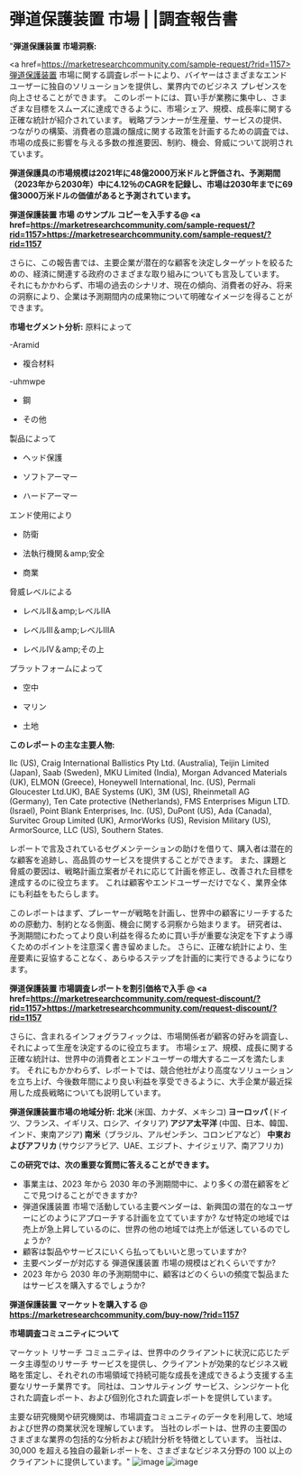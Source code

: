 #  弾道保護装置 市場 | |調査報告書
"<strong>弾道保護装置 市場洞察:</strong>

<a href=https://marketresearchcommunity.com/sample-request/?rid=1157>弾道保護装置</a> 市場に関する調査レポートにより、バイヤーはさまざまなエンド ユーザーに独自のソリューションを提供し、業界内でのビジネス プレゼンスを向上させることができます。 このレポートには、買い手が業務に集中し、さまざまな目標をスムーズに達成できるように、市場シェア、規模、成長率に関する正確な統計が紹介されています。 戦略プランナーが生産量、サービスの提供、つながりの構築、消費者の意識の醸成に関する政策を計画するための調査では、市場の成長に影響を与える多数の推進要因、制約、機会、脅威について説明されています。

<strong>弾道保護具の市場規模は2021年に48億2000万米ドルと評価され、予測期間（2023年から2030年）中に4.12％のCAGRを記録し、市場は2030年までに69億3000万米ドルの価値があると予測されています。</strong>

<strong>弾道保護装置 市場 のサンプル コピーを入手する@ <a href=https://marketresearchcommunity.com/sample-request/?rid=1157><u>https://marketresearchcommunity.com/sample-request/?rid=1157</u></a></strong>

さらに、この報告書では、主要企業が潜在的な顧客を決定しターゲットを絞るための、経済に関連する政府のさまざまな取り組みについても言及しています。 それにもかかわらず、市場の過去のシナリオ、現在の傾向、消費者の好み、将来の洞察により、企業は予測期間内の成果物について明確なイメージを得ることができます。

<strong>市場セグメント分析:</strong>
原料によって



-Aramid

- 複合材料

-uhmwpe

- 鋼

- その他



製品によって



- ヘッド保護

- ソフトアーマー

- ハードアーマー



エンド使用により



- 防衛

- 法執行機関＆amp;安全

- 商業



脅威レベルによる



- レベルII＆amp;レベルIIA

- レベルIII＆amp;レベルIIIA

- レベルIV＆amp;その上



プラットフォームによって



- 空中

- マリン

- 土地

<strong>このレポートの主な主要人物:</strong>

llc (US), Craig International Ballistics Pty Ltd. (Australia), Teijin Limited (Japan), Saab (Sweden), MKU Limited (India), Morgan Advanced Materials (UK), ELMON (Greece), Honeywell International, Inc. (US), Permali Gloucester Ltd.UK), BAE Systems (UK), 3M (US), Rheinmetall AG (Germany), Ten Cate protective (Netherlands), FMS Enterprises Migun LTD. (Israel), Point Blank Enterprises, Inc. (US), DuPont (US), Ada (Canada), Survitec Group Limited (UK), ArmorWorks (US), Revision Military (US), ArmorSource, LLC (US), Southern States.



レポートで言及されているセグメンテーションの助けを借りて、購入者は潜在的な顧客を追跡し、高品質のサービスを提供することができます。 また、課題と脅威の要因は、戦略計画立案者がそれに応じて計画を修正し、改善された目標を達成するのに役立ちます。 これは顧客やエンドユーザーだけでなく、業界全体にも利益をもたらします。

このレポートはまず、プレーヤーが戦略を計画し、世界中の顧客にリーチするための原動力、制約となる側面、機会に関する洞察から始まります。 研究者は、予測期間にわたってより良い利益を得るために買い手が重要な決定を下すよう導くためのポイントを注意深く書き留めました。 さらに、正確な統計により、生産要素に妥協することなく、あらゆるステップを計画的に実行できるようになります。

<strong>弾道保護装置 市場調査レポートを割引価格で入手 @ <a href=https://marketresearchcommunity.com/request-discount/?rid=1157><u>https://marketresearchcommunity.com/request-discount/?rid=1157</u></a></strong>

さらに、含まれるインフォグラフィックは、市場関係者が顧客の好みを調査し、それによって生産を決定するのに役立ちます。 市場シェア、規模、成長に関する正確な統計は、世界中の消費者とエンドユーザーの増大するニーズを満たします。 それにもかかわらず、レポートでは、競合他社がより高度なソリューションを立ち上げ、今後数年間により良い利益を享受できるように、大手企業が最近採用した成長戦略についても説明しています。

<strong>弾道保護装置市場の地域分析:
北米 </strong>(米国、カナダ、メキシコ)<strong>
ヨーロッパ </strong>(ドイツ、フランス、イギリス、ロシア、イタリア)<strong>
アジア太平洋 </strong>(中国、日本、韓国、インド、東南アジア)<strong>
南米</strong>（ブラジル、アルゼンチン、コロンビアなど）<strong>
中東およびアフリカ </strong>(サウジアラビア、UAE、エジプト、ナイジェリア、南アフリカ)<strong></strong>

<strong>この研究では、次の重要な質問に答えることができます。</strong>
<ul>
  <li>事業主は、2023 年から 2030 年の予測期間中に、より多くの潜在顧客をどこで見つけることができますか?</li>
  <li>弾道保護装置 市場で活動している主要ベンダーは、新興国の潜在的なユーザーにどのようにアプローチする計画を立てていますか? なぜ特定の地域では売上が急上昇しているのに、世界の他の地域では売上が低迷しているのでしょうか?</li>
  <li>顧客は製品やサービスにいくら払ってもいいと思っていますか?</li>
  <li>主要ベンダーが対応する 弾道保護装置 市場の規模はどれくらいですか?</li>
  <li>2023 年から 2030 年の予測期間中に、顧客はどのくらいの頻度で製品またはサービスを購入するでしょうか?</li>
</ul>
<strong>弾道保護装置 マーケットを購入する @ <a href=https://marketresearchcommunity.com/buy-now/?rid=1157><u>https://marketresearchcommunity.com/buy-now/?rid=1157</u></a></strong>

<strong>市場調査コミュニティについて</strong>

マーケット リサーチ コミュニティは、世界中のクライアントに状況に応じたデータ主導型のリサーチ サービスを提供し、クライアントが効果的なビジネス戦略を策定し、それぞれの市場領域で持続可能な成長を達成できるよう支援する主要なリサーチ業界です。 同社は、コンサルティング サービス、シンジケート化された調査レポート、および個別化された調査レポートを提供しています。

主要な研究機関や研究機関は、市場調査コミュニティのデータを利用して、地域および世界の商業状況を理解しています。 当社のレポートは、世界の主要国のさまざまな業界の包括的な分析および統計分析を特徴としています。 当社は、30,000 を超える独自の最新レポートを、さまざまなビジネス分野の 100 以上のクライアントに提供しています。"
![image](https://github.com/Gargi1522/MRC/assets/158283091/890592b6-58de-4a00-9b50-372ae91ad1e2)
![image](https://github.com/Gargi1522/MRC/assets/158283091/81837144-8758-4f29-b713-3b91217406fb)
